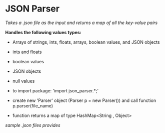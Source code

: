 
JSON Parser
===============

*Takes a .json file as the input and returns a map of all the key-value pairs*

**Handles the following values types:**

- Arrays of strings, ints, floats, arrays, boolean values, and JSON objects

- ints and floats 

- boolean values 

- JSON objects

- null values

- to import package: 'import json_parser.*;'

- create new 'Parser' object (Parser p = new Parser()) and call function
  p.parser(file_name)

- function returns a map of type HashMap<String , Object> 

*sample .json files provides*
